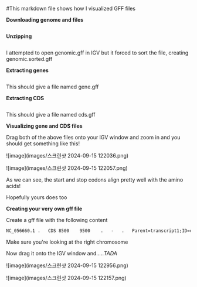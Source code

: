#This markdown file shows how I visualized GFF files

**Downloading genome and files**

```datasets download genome accession GCF_018350195.1 --include gff3,cds,protein,rna,genome
```

**Unzipping**

```unzip ncbi_dataset.zip
```

I attempted to open genomic.gff in IGV but it forced to sort the file, creating genomic.sorted.gff

**Extracting genes**

```cat ncbi_dataset/data/GCF_018350195.1/genomic.sorted.gff | awk ' $3=="gene" { print $0 }' > ncbi_dataset/data/GCF_018350195.1/gene.gff
```

This should give a file named gene.gff

**Extracting CDS**

``` cat ncbi_dataset/data/GCF_018350195.1/genomic.sorted.gff | awk ' $3=="CDS" { print $0 }' > ncbi_dataset/data/GCF_018350195.1/cds.gff
```

This should give a file named cds.gff

**Visualizing gene and CDS files**

Drag both of the above files onto your IGV window and zoom in and you should get something like this!

![image](images/스크린샷 2024-09-15 122036.png)

![image](images/스크린샷 2024-09-15 122057.png)

As we can see, the start and stop codons align pretty well with the amino acids!

Hopefully yours does too

**Creating your very own gff file**

Create a gff file with the following content

```NC_056660.1	.	CDS	6000	7000	.	+	.	Parent=transcript1;ID=cds1
NC_056660.1	.	CDS	8500	9500	.	-	.	Parent=transcript1;ID=cds2
```

Make sure you're looking at the right chromosome

Now drag it onto the IGV window and.....*TADA*

![image](images/스크린샷 2024-09-15 122956.png)

![image](images/스크린샷 2024-09-15 122157.png)
